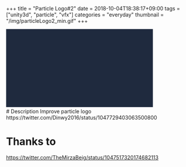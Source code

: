 +++
title = "Particle Logo#2"
date = 2018-10-04T18:38:17+09:00
tags = ["unity3d", "particle", "vfx"]
categories = "everyday"
thumbnail = "/img/particleLogo2_min.gif"
+++

<div class="image">
<img src="/img/particleLogo2_min.gif" style="max-width: 400px;">
</div>

<div class="description">
# Description
Improve particle logo
https://twitter.com/Dinwy2016/status/1047729403063500800

# Thanks to
https://twitter.com/TheMirzaBeig/status/1047517320174682113